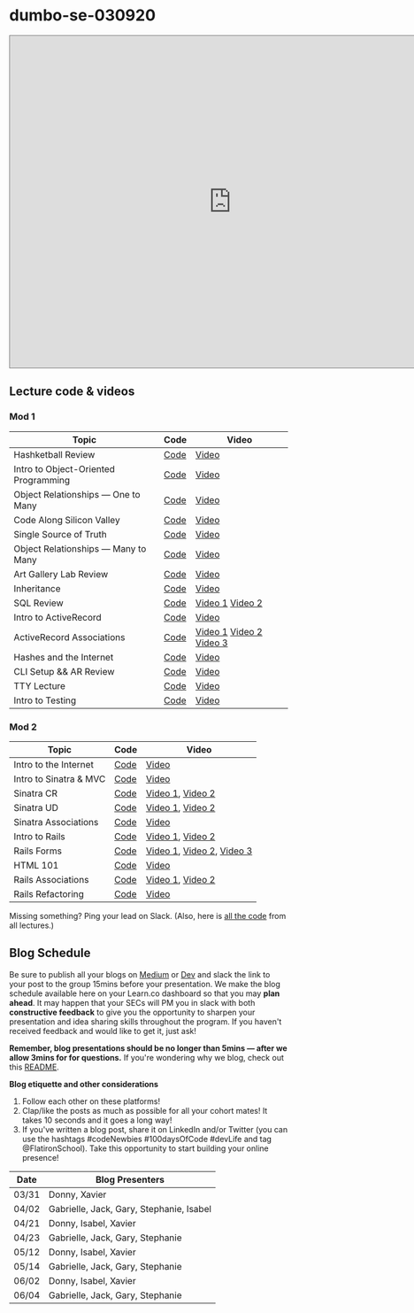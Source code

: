# dumbo-se-030920

<iframe src="https://calendar.google.com/calendar/b/3/embed?height=600&amp;wkst=1&amp;bgcolor=%23ffffff&amp;ctz=America%2FNew_York&amp;src=ZmxhdGlyb25zY2hvb2wuY29tX2c1M3Q2NjlxcGRxbG1kaDZxY2tpaGR0MGc4QGdyb3VwLmNhbGVuZGFyLmdvb2dsZS5jb20&amp;src=ZmxhdGlyb25zY2hvb2wuY29tX241aDBmbHNkOGY0aWU1NzNtZnY2bTg1cm4wQGdyb3VwLmNhbGVuZGFyLmdvb2dsZS5jb20&amp;color=%23B39DDB&amp;color=%23009688&amp;mode=WEEK" style="border:solid 1px #777" width="800" height="600" frameborder="0" scrolling="no"></iframe>

## Lecture code & videos

### Mod 1
| Topic            | Code                | Video                |
| -----            | ----                | -----                |
| Hashketball Review | [Code][hashketball-code] | [Video][hashketball-vid] |
| Intro to Object-Oriented Programming | [Code][intro-object-oriented-programming-code] | [Video][intro-object-oriented-programming-video] |
| Object Relationships — One to Many | [Code][or-otm-code] | [Video][or-otm-video] |
| Code Along Silicon Valley | [Code][or-sv-code] | [Video][or-sv-video] |
| Single Source of Truth | [Code][single-source-code] | [Video][single-source-video] |
| Object Relationships — Many to Many | [Code][many-to-many-code] | [Video][many-to-many-video] |
| Art Gallery Lab Review | [Code][art-gallery-code] | [Video][art-gallery-video] |
| Inheritance | [Code][inheritance-code] | [Video][inheritance-video] |
| SQL Review | [Code][sql-review-code] | [Video 1][sql-review-1-video] [Video 2][sql-review-2-video] |
| Intro to ActiveRecord | [Code][intro-ar-code] | [Video][intro-ar-video] |
| ActiveRecord Associations | [Code][ar-associations-code] | [Video 1][ar-associations-video-1] [Video 2][ar-associations-video-2] [Video 3][ar-associations-video-3] |
| Hashes and the Internet | [Code][hashes-internet-code] | [Video][hashes-internet-vid]
| CLI Setup && AR Review | [Code][cli-code] | [Video][cli-vid]
| TTY Lecture | [Code][tty-code] | [Video][tty-vid]
| Intro to Testing | [Code][intro-test-code] | [Video][intro-test-vid]


### Mod 2
| Topic            | Code                | Video                |
| -----            | ----                | -----                |
| Intro to the Internet | [Code](https://github.com/learn-co-students/dumbo-se-030920/tree/master/12-intro-to-the-internet) | [Video](https://youtu.be/ZJIEKyDquRA) |
| Intro to Sinatra & MVC | [Code](https://github.com/learn-co-students/dumbo-se-030920/tree/master/13-intro-to-sinatra-mvc) | [Video](https://youtu.be/RNcsYcDaujs) |
| Sinatra CR      | [Code](https://github.com/learn-co-students/dumbo-se-030920/tree/master/14-sinatra-cr) | [Video 1](https://wework.zoom.com/rec/share/_-FeDojX311LG42X9lH7RLI-I4fFeaa8gCUf__UKnh7Hfg40JtS_f87Sgu-30Cr4?startTime=1585661956000), [Video 2](https://wework.zoom.com/rec/share/_-FeDojX311LG42X9lH7RLI-I4fFeaa8gCUf__UKnh7Hfg40JtS_f87Sgu-30Cr4?startTime=1585665005000)
| Sinatra UD      | [Code](https://github.com/learn-co-students/dumbo-se-030920/tree/master/15-sinatra-ud) | [Video 1](https://wework.zoom.com/rec/share/ws0tNvag2GNOQo2W4VPERfYCR6PEeaa81SZI-aYOyU_EWZvdaN5kZDB6VXeFCm-h?startTime=1585677823000), [Video 2](https://wework.zoom.com/rec/share/ws0tNvag2GNOQo2W4VPERfYCR6PEeaa81SZI-aYOyU_EWZvdaN5kZDB6VXeFCm-h?startTime=1585680868000)
| Sinatra Associations | [Code](https://github.com/learn-co-students/dumbo-se-030920/tree/master/16-sinatra-associations) | [Video](https://youtu.be/gQlO4BhqZTk)
| Intro to Rails | [Code](https://github.com/learn-co-students/dumbo-se-030920/tree/master/17-intro-to-rails) | [Video 1](https://wework.zoom.com/rec/share/xMsyHpTy6WRJQLPg1kCCYu0sN4fVeaa8hHAY__MMzUyeuuvlq1gEnkppKuwCL5Cw?startTime=1585840640000), [Video 2](https://wework.zoom.com/rec/share/xMsyHpTy6WRJQLPg1kCCYu0sN4fVeaa8hHAY__MMzUyeuuvlq1gEnkppKuwCL5Cw?startTime=1585844169000)
| Rails Forms | [Code](https://github.com/learn-co-students/dumbo-se-030920/tree/master/18-rails-forms) | [Video 1](https://wework.zoom.com/rec/share/--BUbLLN_1JJZLPu2l_QXrIYFID5eaa8hHBPqPIOykbopzFI7QR4fb786NsJXJPO?startTime=1585926136000), [Video 2](https://wework.zoom.com/rec/share/--BUbLLN_1JJZLPu2l_QXrIYFID5eaa8hHBPqPIOykbopzFI7QR4fb786NsJXJPO?startTime=1585928856000), [Video 3](https://wework.zoom.com/rec/share/--BUbLLN_1JJZLPu2l_QXrIYFID5eaa8hHBPqPIOykbopzFI7QR4fb786NsJXJPO?startTime=1585930068000)
| HTML 101 | [Code](https://repl.it/@sylwiavargas/Internet-101) | [Video](https://wework.zoom.com/rec/share/25JREPLv7iRLWp3vznzUAawhAbj0X6a81ncf_fYLyBvxgrkSEdRjFs5TPGqSIQVb) |
| Rails Associations | [Code](https://github.com/learn-co-students/dumbo-se-030920/tree/master/19-rails-associations)  | [Video 1](https://wework.zoom.com/rec/share/wc1Yd6D-pzJIU6fj4Rj1QZAbL6rPeaa81HRM_6ILyx62Rday_Oa9aHvwqBAsoAFd?startTime=1586186308000), [Video 2](https://wework.zoom.com/rec/share/wc1Yd6D-pzJIU6fj4Rj1QZAbL6rPeaa81HRM_6ILyx62Rday_Oa9aHvwqBAsoAFd?startTime=1586189804000)
| Rails Refactoring | [Code](https://github.com/learn-co-students/dumbo-se-030920/tree/master/19.5-rails-refactoring)  | [Video](https://wework.zoom.com/rec/share/zMllJKCo7zlLHdaSsAKHaJ4LHpTbaaa8hiBPqKULn0l7aUf_2fqAJzDs56uUxeEm?startTime=1586205676000)

[hashketball-code]: https://github.com/learn-co-students/dumbo-se-030920/tree/master/01-hashketball
[hashketball-vid]: https://www.youtube.com/watch?v=Of5P_XQ221k

[intro-object-oriented-programming-code]: https://github.com/learn-co-students/dumbo-se-030920/tree/master/02-oo/
[intro-object-oriented-programming-video]: http://youtu.be/b8Z1KPnpDd8
[or-otm-code]: https://github.com/learn-co-students/dumbo-se-030920/tree/master/03-one-to-many
[or-otm-video]: https://youtu.be/-_7RKGVV-mk

[or-sv-code]: https://github.com/learn-co-students/dumbo-se-030920/tree/master/04-code-along
[or-sv-video]: https://youtu.be/-zhBRG4YmwA

[single-source-code]: https://github.com/learn-co-students/dumbo-se-030920/tree/master/03-one-to-many
[single-source-video]: https://youtu.be/EsQx1SxxCMg

[many-to-many-code]: https://github.com/learn-co-students/dumbo-se-030920/tree/master/04-many-to-many
[many-to-many-video]: https://youtu.be/Gr82-ABo0zQ

[art-gallery-code]: https://github.com/learn-co-students/ruby-oo-relationships-practice-art-gallery-exercise-nyc04-seng-ft-030920
[art-gallery-video]: https://youtu.be/LRQof74VF8Y

[inheritance-code]: https://github.com/learn-co-students/dumbo-se-030920/tree/master/05-inheritance
[inheritance-video]: https://youtu.be/imibSEhafGA

[sql-review-code]: https://github.com/learn-co-students/dumbo-se-030920/tree/master/06-sql
[sql-review-1-video]: https://youtu.be/8vSWyx8mO6I
[sql-review-2-video]: https://youtu.be/EnjAYD-41d4

[intro-ar-code]: https://github.com/learn-co-students/dumbo-se-030920/tree/master/07-active-record-intro
[intro-ar-video]: https://youtu.be/_NGLomzgRj4

[ar-associations-code]: https://github.com/learn-co-students/dumbo-se-030920/tree/master/08-active-record-associations
[ar-associations-video-1]: https://youtu.be/iiv8IfuDivY
[ar-associations-video-2]: https://youtu.be/7sQENOANSSE
[ar-associations-video-3]: https://youtu.be/jFkN3D2BhsM


[cli-code]: https://github.com/learn-co-students/dumbo-se-030920/tree/master/10-cli-project
[cli-vid]: https://wework.zoom.com/rec/share/wctxIY_eqkZORc-X8RnxfIIrA9zpeaa8gCdK8vtZmU3T8Pms0VXRmLeIgqqfVe_X?startTime=1584989425000


[tty-code]: https://github.com/learn-co-students/dumbo-se-030920/tree/master/11-tty-prompt
[tty-vid]: https://wework.zoom.com/rec/share/3JNKcYDa3CRIGI3K0H3ef58oIb7paaa81yUc-aYKyk8_HqzE5-mnadO6w9rCA_PZ?startTime=1585064144000

[hashes-internet-code]: https://github.com/learn-co-students/dumbo-se-030920/tree/master/09-hashes-internet
[hashes-internet-vid]: https://youtu.be/FH_pjJkGl7E

[intro-test-code]: https://github.com/learn-co-students/dumbo-se-030920/tree/master/10-intro-to-testing
[intro-test-vid]: https://youtu.be/5AyxGpwU9FI

Missing something? Ping your lead on Slack. (Also, here is [all the code](https://github.com/learn-co-students/dumbo-se-030920) from all lectures.)

## Blog Schedule

Be sure to publish all your blogs on [Medium](https://medium.com/) or [Dev](https://dev.to) and slack the link to your post to the group 15mins before your presentation. We make the blog schedule available here on your Learn.co dashboard so that you may **plan ahead**. It may happen that your SECs will PM you in slack with both **constructive feedback** to give you the opportunity to sharpen your presentation and idea sharing skills throughout the program. If you haven't received feedback and would like to get it, just ask!

**Remember, blog presentations should be no longer than 5mins — after we allow 3mins for for questions.** If you're wondering why we blog, check out this [README](https://github.com/learn-co-curriculum/web-immersive-blogging).

**Blog etiquette and other considerations**
1. Follow each other on these platforms! 
2. Clap/like the posts as much as possible for all your cohort mates! It takes 10 seconds and it goes a long way!
3. If you've written a blog post, share it on LinkedIn and/or Twitter (you can use the hashtags #codeNewbies #100daysOfCode #devLife and tag @FlatironSchool). Take this opportunity to start building your online presence! 

| **Date** | **Blog Presenters**                                                        |
| -------- | ---------------------------------------------------------------------------|
| 03/31    | Donny, Xavier                     |
| 04/02    | Gabrielle, Jack, Gary, Stephanie, Isabel                                 |
| 04/21    | Donny, Isabel, Xavier                                |
| 04/23    | Gabrielle, Jack, Gary, Stephanie                       |
| 05/12    | Donny, Isabel, Xavier                       |
| 05/14    | Gabrielle, Jack, Gary, Stephanie                                      |
| 06/02    | Donny, Isabel, Xavier                        |
| 06/04    | Gabrielle, Jack, Gary, Stephanie                     |

